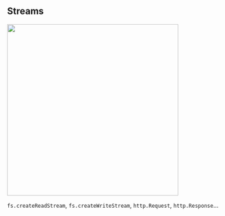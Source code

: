 ## Streams

<img src="images/stream.jpg" height="400">

`fs.createReadStream`, `fs.createWriteStream`, `http.Request`, `http.Response`…
